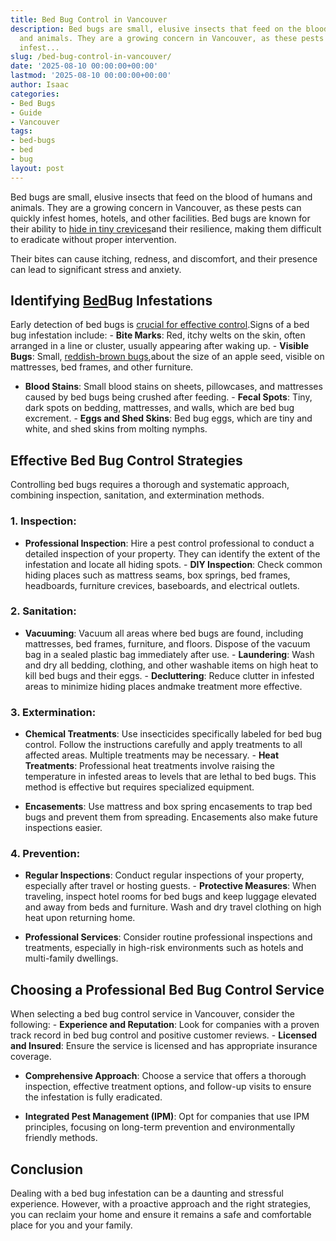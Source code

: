 ```yaml
---
title: Bed Bug Control in Vancouver
description: Bed bugs are small, elusive insects that feed on the blood of humans
  and animals. They are a growing concern in Vancouver, as these pests can quickly
  infest...
slug: /bed-bug-control-in-vancouver/
date: '2025-08-10 00:00:00+00:00'
lastmod: '2025-08-10 00:00:00+00:00'
author: Isaac
categories:
- Bed Bugs
- Guide
- Vancouver
tags:
- bed-bugs
- bed
- bug
layout: post
---
```

Bed bugs are small, elusive insects that feed on the blood of humans and animals. They are a growing concern in Vancouver, as these pests can quickly infest homes, hotels, and other facilities. Bed bugs are known for their ability to [hide in tiny crevices](https://pestpolicy.com/can-you-see-[bed-bugs](https://pestpolicy.com/bed-bug-bites-vs-mosquito-bites/)/)and their resilience, making them difficult to eradicate without proper intervention.

Their bites can cause itching, redness, and discomfort, and their presence can lead to significant stress and anxiety.

##  Identifying [Bed](https://pestpolicy.com/bed-bug-bites-vs-other-bites/)Bug Infestations

Early detection of bed bugs is [crucial for effective control](https://www.epa.gov/bedbugs/do-it-yourself-bed-bug-control).Signs of a bed bug infestation include: - **Bite Marks**: Red, itchy welts on the skin, often arranged in a line or cluster, usually appearing after waking up. - **Visible Bugs**: Small, [reddish-brown bugs](https://pestpolicy.com/baby-bed-bugs/),about the size of an apple seed, visible on mattresses, bed frames, and other furniture.

- **Blood Stains**: Small blood stains on sheets, pillowcases, and mattresses caused by bed bugs being crushed after feeding. - **Fecal Spots**: Tiny, dark spots on bedding, mattresses, and walls, which are bed bug excrement. - **Eggs and Shed Skins**: Bed bug eggs, which are tiny and white, and shed skins from molting nymphs.

##  Effective Bed Bug Control Strategies

Controlling bed bugs requires a thorough and systematic approach, combining inspection, sanitation, and extermination methods.

###  **1. Inspection**:

- **Professional Inspection**: Hire a pest control professional to conduct a detailed inspection of your property. They can identify the extent of the infestation and locate all hiding spots. - **DIY Inspection**: Check common hiding places such as mattress seams, box springs, bed frames, headboards, furniture crevices, baseboards, and electrical outlets.

###  **2. Sanitation**:

- **Vacuuming**: Vacuum all areas where bed bugs are found, including mattresses, bed frames, furniture, and floors. Dispose of the vacuum bag in a sealed plastic bag immediately after use. - **Laundering**: Wash and dry all bedding, clothing, and other washable items on high heat to kill bed bugs and their eggs. - **Decluttering**: Reduce clutter in infested areas to minimize hiding places andmake treatment more effective.

###  **3. Extermination**:

- **Chemical Treatments**: Use insecticides specifically labeled for bed bug control. Follow the instructions carefully and apply treatments to all affected areas. Multiple treatments may be necessary. - **Heat Treatments**: Professional heat treatments involve raising the temperature in infested areas to levels that are lethal to bed bugs. This method is effective but requires specialized equipment.

- **Encasements**: Use mattress and box spring encasements to trap bed bugs and prevent them from spreading. Encasements also make future inspections easier.

###  **4. Prevention**:

- **Regular Inspections**: Conduct regular inspections of your property, especially after travel or hosting guests. - **Protective Measures**: When traveling, inspect hotel rooms for bed bugs and keep luggage elevated and away from beds and furniture. Wash and dry travel clothing on high heat upon returning home.

- **Professional Services**: Consider routine professional inspections and treatments, especially in high-risk environments such as hotels and multi-family dwellings.

##  Choosing a Professional Bed Bug Control Service

When selecting a bed bug control service in Vancouver, consider the following: - **Experience and Reputation**: Look for companies with a proven track record in bed bug control and positive customer reviews. - **Licensed and Insured**: Ensure the service is licensed and has appropriate insurance coverage.

- **Comprehensive Approach**: Choose a service that offers a thorough inspection, effective treatment options, and follow-up visits to ensure the infestation is fully eradicated.

- **Integrated Pest Management (IPM)**: Opt for companies that use IPM principles, focusing on long-term prevention and environmentally friendly methods.

##  Conclusion

Dealing with a bed bug infestation can be a daunting and stressful experience. However, with a proactive approach and the right strategies, you can reclaim your home and ensure it remains a safe and comfortable place for you and your family.
